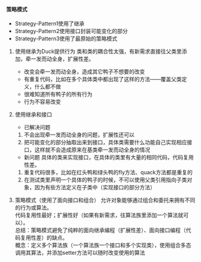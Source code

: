 #### 策略模式
- Strategy-Pattern1使用了继承
- Strategy-Pattern2使用接口封装可能变化的部分
- Strategy-Pattern3使用了最原始的策略模式
1. 使用继承为Duck提供行为
类和类的耦合性太强，有新需求直接往父类里添加，牵一发而动全身，扩展性差。
   - 改变会牵一发而动全身，造成其它鸭子不想要的改变
   - 有重复代码，比如在多个具体类中都出现了这样的方法——覆盖父类定义，什么都不做
   - 很难知道所有鸭子的所有行为
   - 行为不容易改变
2. 使用继承和接口   
   - 已解决问题   
    1. 不会出现牵一发而动全身的问题，扩展性还可以   
    2. 把可能变化的部分抽取出来到接口，具体类需要什么功能自己实现相应接口，这样就不会造成原来在基类牵一发而动全身的情况
   - 新问题
具体的类来实现接口，在具体的类里有大量的相同代码，代码复用性差。
    1. 重复代码很多，比如在红头鸭和绿头鸭的fly方法、quack方法都是重复的
    2. 在测试类里声明一个具体的鸭子的时候，不可以使用父类引用指向子类对象，因为有些方法定义在子类中（实现接口的部分方法）

3. 策略模式（使用了面向接口和组合）
允许对象能够通过组合和委托来拥有不同的行为或算法。   
代码复用性最好；扩展性好（如果有新需求，往算法族里添加一个算法就可以）。   
总结：策略模式避免了纯粹的面向继承编程（扩展性差）、面向接口编程（代码复用性差）的缺点。   
概念：定义多个算法族（一个算法族一个接口和多个实现类），使用组合多态调用其算法，并添加setter方法可以随时改变使用的算法   




